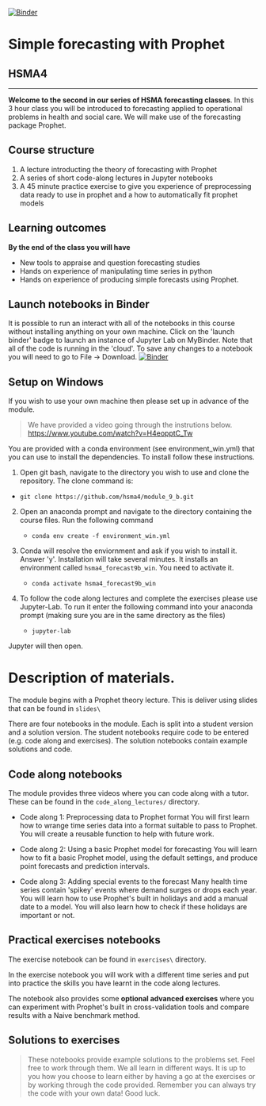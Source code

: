 [![Binder](https://mybinder.org/badge_logo.svg)](https://mybinder.org/v2/gh/hsma4/module_9_b/HEAD)

# Simple forecasting with Prophet
## HSMA4
-----

**Welcome to the second in our series of HSMA forecasting classes**.  In this 3 hour class you will be introduced to forecasting applied to operational problems in health and social care.  We will make use of the forecasting package Prophet.

## Course structure

1. A lecture introducting the theory of forecasting with Prophet
2. A series of short code-along lectures in Jupyter notebooks
3. A 45 minute practice exercise to give you experience of preprocessing data ready to use in prophet and a how to automatically fit prophet models

## Learning outcomes

**By the end of the class you will have**

* New tools to appraise and question forecasting studies
* Hands on experience of manipulating time series in python
* Hands on experience of producing simple forecasts using Prophet.

## Launch notebooks in Binder

It is possible to run an interact with all of the notebooks in this course without installing anything on your own machine.  Click on the 'launch binder' badge to launch an instance of Jupyter Lab on MyBinder.  Note that all of the code is running in the 'cloud'.  To save any changes to a notebook you will need to go to File -> Download.
[![Binder](https://mybinder.org/badge_logo.svg)](https://mybinder.org/v2/gh/hsma4/module_9_b/HEAD)

## Setup on Windows

If you wish to use your own machine then please set up in advance of the module. 

> We have provided a video going through the instrutions below. https://www.youtube.com/watch?v=H4eopptC_Tw

You are provided with a conda environment (see environment_win.yml) that you can use to install the dependencies.  To install follow these instructions.  

1. Open git bash, navigate to the directory you wish to use and clone the repository.  The clone command is:

* `git clone https://github.com/hsma4/module_9_b.git`

2. Open an anaconda prompt and navigate to the directory containing the course files.  Run the following command

   * `conda env create -f environment_win.yml`

3. Conda will resolve the enviornment and ask if you wish to install it.  Answer 'y'. Installation will take several minutes.  It installs an environment called `hsma4_forecast9b_win`.  You need to activate it.

   * `conda activate hsma4_forecast9b_win`

4. To follow the code along lectures and complete the exercises please use Jupyter-Lab.  To run it enter the following command into your anaconda prompt (making sure you are in the same directory as the files)

   * `jupyter-lab`

Jupyter will then open.


# Description of materials.

The module begins with a Prophet theory lecture.  This is deliver using slides that can be found in `slides\`

There are four notebooks in the module.  Each is split into a student version and a solution version.  The student notebooks require code to be entered (e.g. code along and exercises).  The solution notebooks contain example solutions and code.

## Code along notebooks

The module provides three videos where you can code along with a tutor.  These can be found in the `code_along_lectures/` directory.  

* Code along 1: Preprocessing data to Prophet format 
You will first learn how to wrange time series data into a format suitable to pass to Prophet.  You will create a reusable function to help with future work.

* Code along 2: Using a basic Prophet model for forecasting 
You will learn how to fit a basic Prophet model, using the default settings, and produce point forecasts and prediction intervals.

* Code along 3: Adding special events to the forecast 
Many health time series contain 'spikey' events where demand surges or drops each year.  You will learn how to use Prophet's built in holidays and add a manual date to a model.  You will also learn how to check if these holidays are important or not.

## Practical exercises notebooks

The exercise notebook can be found in `exercises\` directory.

In the exercise notebook you will work with a different time series and put into practice the skills you have learnt in the code along lectures.

The notebook also provides some **optional advanced exercises** where you can experiment with Prophet's built in cross-validation tools and compare results with a Naive benchmark method.

## Solutions to exercises

> These notebooks provide example solutions to the problems set.  Feel free to work through them.  We all learn in different ways. It is up to you how you choose to learn either by having a go at the exercises or by working through the code provided.  Remember you can always try the code with your own data!  Good luck.



